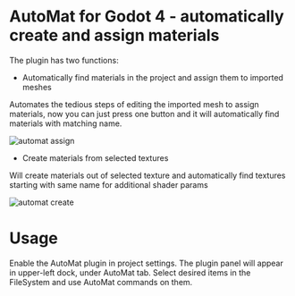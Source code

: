 # AutoMat for Godot 4 - automatically create and assign materials 

The plugin has two functions:

- Automatically find materials in the project and assign them to imported meshes

Automates the tedious steps of editing the imported mesh to assign materials, now you can just press one button and it will automatically find materials with matching name.

![automat assign](https://user-images.githubusercontent.com/45795134/218260935-ff992a3d-ba52-4f11-8cb8-a78d6cc5de7c.jpg)

- Create materials from selected textures

Will create materials out of selected texture and automatically find textures starting with same name for additional shader params

![automat create](https://user-images.githubusercontent.com/45795134/218260961-2a8bce23-1954-4ab6-be82-c75d24220ba8.jpg)

# Usage

Enable the AutoMat plugin in project settings.
The plugin panel will appear in upper-left dock, under AutoMat tab.
Select desired items in the FileSystem and use AutoMat commands on them.
